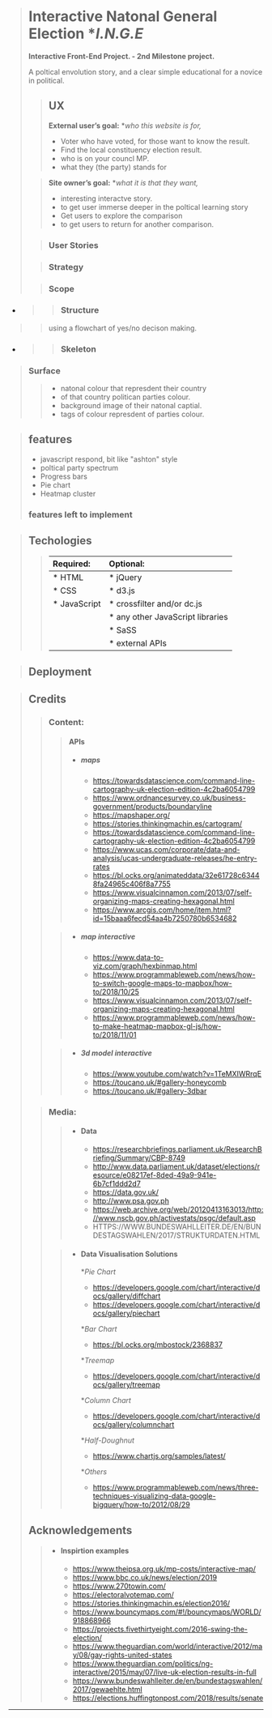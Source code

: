 ># Interactive Natonal General Election **I.N.G.E*
> **Interactive Front-End Project. - 2nd Milestone project.**
> 
>A poltical envolution story, and a clear simple educational for a novice in political.
>
>>## UX  
>>**External user’s goal:** **who this website is for,*
>> - Voter who have voted, for those want to know the result.
>> - Find the local constituency election result.
>> - who is on your councl MP.
>> - what they (the party) stands for
>
> 
>>**Site owner’s goal:** **what it is that they want,*
>> - interesting interactve story.
>>- to get user immerse deeper in the poltical learning story
>>- Get users to explore the comparison
>>- to get users to return for another comparison.
>
>>### User Stories
>
>>### Strategy
>
>>### Scope
>
* >>### Structure
>>using a flowchart of yes/no decison making.
>
* >>### Skeleton
>
> ### Surface
>> - natonal colour that represdent their country 
>> - of that country politican parties colour.
>> - background image of their natonal captial.
>> - tags of colour represdent of parties colour.

>## features
>- javascript respond, bit like "ashton" style
>- poltical party spectrum
>- Progress bars
>- Pie chart
>- Heatmap cluster
> ### features left to implement

> ## Techologies
>> | **Required:** |**Optional:** |
>> |:-------- | :------- |
>> | * HTML | * jQuery |
>> | * CSS |* d3.js |
>> | * JavaScript | * crossfilter and/or dc.js |
>> || * any other JavaScript libraries |
>> || * SaSS |
>> || * external APIs |

>## Deployment

> ## Credits
>> ### Content:
>>> #### APIs
>>> - ##### maps
>>>     - https://towardsdatascience.com/command-line-cartography-uk-election-edition-4c2ba6054799
>>>     - https://www.ordnancesurvey.co.uk/business-government/products/boundaryline
>>>     - https://mapshaper.org/
>>>     - https://stories.thinkingmachin.es/cartogram/
>>>     - https://towardsdatascience.com/command-line-cartography-uk-election-edition-4c2ba6054799
>>>     - https://www.ucas.com/corporate/data-and-analysis/ucas-undergraduate-releases/he-entry-rates
>>>     - https://bl.ocks.org/animateddata/32e61728c63448fa24965c406f8a7755
>>>     - https://www.visualcinnamon.com/2013/07/self-organizing-maps-creating-hexagonal.html
>>>     - https://www.arcgis.com/home/item.html?id=15baaa6fecd54aa4b7250780b6534682
>>
>>> - ##### map interactive
>>>     - https://www.data-to-viz.com/graph/hexbinmap.html
>>>     - https://www.programmableweb.com/news/how-to-switch-google-maps-to-mapbox/how-to/2018/10/25
>>>     - https://www.visualcinnamon.com/2013/07/self-organizing-maps-creating-hexagonal.html
>>>     - https://www.programmableweb.com/news/how-to-make-heatmap-mapbox-gl-js/how-to/2018/11/01
>>
>>> - ##### 3d model interactive
>>>     - https://www.youtube.com/watch?v=1TeMXIWRrqE
>>>     - https://toucano.uk/#gallery-honeycomb
>>>     - https://toucano.uk/#gallery-3dbar
>
>> ### Media:
>>> - #### Data
>>>     - https://researchbriefings.parliament.uk/ResearchBriefing/Summary/CBP-8749
>>>     - http://www.data.parliament.uk/dataset/elections/resource/e08217ef-8ded-49a9-941e-6b7cf1ddd2d7
>>>     - https://data.gov.uk/
>>>     - http://www.psa.gov.ph
>>>     - https://web.archive.org/web/20120413163013/http://www.nscb.gov.ph/activestats/psgc/default.asp
>>>     - HTTPS://WWW.BUNDESWAHLLEITER.DE/EN/BUNDESTAGSWAHLEN/2017/STRUKTURDATEN.HTML
>>
>>> - #### Data Visualisation Solutions
>>>     **Pie Chart*
>>>     - https://developers.google.com/chart/interactive/docs/gallery/diffchart
>>>     - https://developers.google.com/chart/interactive/docs/gallery/piechart
>>>
>>>     **Bar Chart*
>>>     - https://bl.ocks.org/mbostock/2368837
>>>
>>>     **Treemap*
>>>     - https://developers.google.com/chart/interactive/docs/gallery/treemap
>>>
>>>     **Column Chart*
>>>     - https://developers.google.com/chart/interactive/docs/gallery/columnchart
>>>
>>>     **Half-Doughnut*
>>>
>>>     - https://www.chartjs.org/samples/latest/
>>>
>>>     **Others*
>>>     - https://www.programmableweb.com/news/three-techniques-visualizing-data-google-bigquery/how-to/2012/08/29
>>
>
> ## Acknowledgements
>> - #### Inspirtion examples
>>      - https://www.theipsa.org.uk/mp-costs/interactive-map/
>>      - https://www.bbc.co.uk/news/election/2019
>>      - https://www.270towin.com/
>>      - https://electoralvotemap.com/
>>      - https://stories.thinkingmachin.es/election2016/
>>      - https://www.bouncymaps.com/#!/bouncymaps/WORLD/918868966
>>      - https://projects.fivethirtyeight.com/2016-swing-the-election/
>>      - https://www.theguardian.com/world/interactive/2012/may/08/gay-rights-united-states
>>      - https://www.theguardian.com/politics/ng-interactive/2015/may/07/live-uk-election-results-in-full
>>      - https://www.bundeswahlleiter.de/en/bundestagswahlen/2017/gewaehlte.html
>>      - https://elections.huffingtonpost.com/2018/results/senate
--------------------
